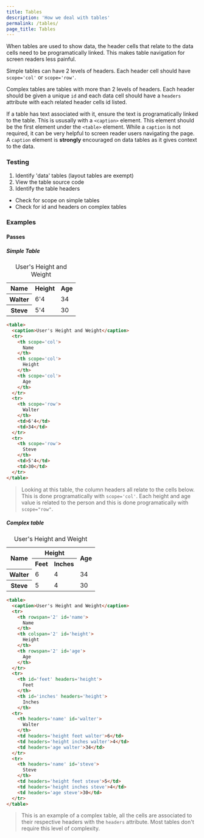 ```yaml
---
title: Tables
description: 'How we deal with tables'
permalink: /tables/
page_title: Tables
---
```


When tables are used to show data, the header cells that relate to the data cells need to be programatically linked. This makes table navigation for screen readers less painful.

Simple tables can have 2 levels of headers. Each header cell should have `scope='col'` or `scope='row'`.

Complex tables are tables with more than 2 levels of headers. Each header should be given a unique `id` and each data cell should have a `headers` attribute with each related header cells id listed.

If a table has text associated with it, ensure the text is programatically linked to the table. This is ususally with a `<caption>` element. This element should be the first element under the `<table>` element. While a `caption` is not required, it can be very helpful to screen reader users navigating the page. A `caption` element is **strongly** encouraged on data tables as it gives context to the data.

### Testing

1. Identify 'data' tables (layout tables are exempt)
2. View the table source code
3. Identify the table headers
  * Check for scope on simple tables
  * Check for id and headers on complex tables

### Examples

#### Passes

##### Simple Table

<table>
  <caption>User's Height and Weight</caption>
  <tr>
    <th scope='col'>
      Name
    </th>
    <th scope='col'>
      Height
    </th>
    <th scope='col'>
      Age
    </th>
  </tr>
  <tr>
    <th scope='row'>
      Walter
    </th>
    <td>6'4</td>
    <td>34</td>
  </tr>
  <tr>
    <th scope='row'>
      Steve
    </th>
    <td>5'4</td>
    <td>30</td>
  </tr>
</table>

```html
<table>
  <caption>User's Height and Weight</caption>
  <tr>
    <th scope='col'>
      Name
    </th>
    <th scope='col'>
      Height
    </th>
    <th scope='col'>
      Age
    </th>
  </tr>
  <tr>
    <th scope='row'>
      Walter
    </th>
    <td>6'4</td>
    <td>34</td>
  </tr>
  <tr>
    <th scope='row'>
      Steve
    </th>
    <td>5'4</td>
    <td>30</td>
  </tr>
</table>
```

> Looking at this table, the column headers all relate to the cells below. This is done programatically with ```scope='col'```. Each height and age value is related to the person and this is done programatically with ```scope="row"```.

##### Complex table

<table>
  <caption>User's Height and Weight</caption>
  <tr>
    <th rowspan='2' id='name' scope='col'>
      Name
    </th>
    <th colspan='2' id='height' scope='col'>
      Height
    </th>
    <th rowspan='2' id='age' scope='col'>
      Age
    </th>
  </tr>
  <tr>
    <th id='feet' headers='height' scope='col'>
      Feet
    </th>
    <th id='inches' headers='height' scope='col'>
      Inches
    </th>
  </tr>
  <tr>
    <th headers='name' scope='row'>
      Walter
    </th>
    <td headers='height feet'>6</td>
    <td headers='height inches'>4</td>
    <td headers='age'>34</td>
  </tr>
  <tr>
    <th headers='name' scope='row'>
      Steve
    </th>
    <td headers='height feet'>5</td>
    <td headers='height inches'>4</td>
    <td headers='age'>30</td>
  </tr>
</table>

```html
<table>
  <caption>User's Height and Weight</caption>
  <tr>
    <th rowspan='2' id='name'>
      Name
    </th>
    <th colspan='2' id='height'>
      Height
    </th>
    <th rowspan='2' id='age'>
      Age
    </th>
  </tr>
  <tr>
    <th id='feet' headers='height'>
      Feet
    </th>
    <th id='inches' headers='height'>
      Inches
    </th>
  <tr>
    <th headers='name' id='walter'>
      Walter
    </th>
    <td headers='height feet walter'>6</td>
    <td headers='height inches walter'>4</td>
    <td headers='age walter'>34</td>
  </tr>
  <tr>
    <th headers='name' id='steve'>
      Steve
    </th>
    <td headers='height feet steve'>5</td>
    <td headers='height inches steve'>4</td>
    <td headers='age steve'>30</td>
  </tr>
</table>
```

> This is an example of a complex table, all the cells are associated to their respective headers with the ```headers``` attribute. Most tables don't require this level of complexity.
